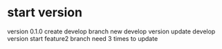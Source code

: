 # start version
version 0.1.0
create develop branch
new develop version
update develop version
start feature2 branch
need 3 times to update
